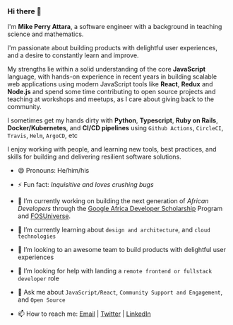 ### Hi there 👋

 I'm **Mike Perry Attara**, a software engineer with a background in teaching science and mathematics.
 
 I'm passionate about building products with delightful user experiences, and a desire to constantly learn and improve.

My strengths lie within a solid understanding of the core **JavaScript** language, with hands-on experience in recent years in building scalable web applications using modern JavaScript tools like **React**, **Redux** and **Node.js** and spend some time contributing to open source projects and teaching at workshops and meetups, as I care about giving back to the community.

I sometimes get my hands dirty with **Python**, **Typescript**, **Ruby on Rails**, **Docker/Kubernetes**, and **CI/CD pipelines** using `Github Actions`, `CircleCI`, `Travis`, `Helm`, `ArgoCD`, etc

I enjoy working with people, and learning new tools, best practices, and skills for building and delivering resilient software solutions.

- 😄  Pronouns: He/him/his

- ⚡  Fun fact: *Inquisitive and loves crushing bugs*

- 🔭  I’m currently working on building the next generation of *African Developers* through the [Google Africa Developer Scholarship](https://gads.andela.com) Program and [FOSUniverse](https://fosuniverse.org).

- 🌱  I’m currently learning about `design and architecture`, and `cloud technologies`

- 👯  I’m looking to an awesome team to build products with delightful user experiences

- 🤔  I’m looking for help with landing a `remote frontend or fullstack developer` role

- 💬  Ask me about `JavaScript/React`, `Community Support and Engagement`, and `Open Source`

- 📫  How to reach me:
  [Email](mailto:mpyebattara@gmail.com) | [Twitter](https://twitter.com/mikeattara) | [LinkedIn](https://www.linkedin.com/in/mikeattara)
